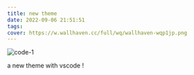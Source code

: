 ```yaml
---
title: new theme
date: 2022-09-06 21:51:51
tags:
cover: https://w.wallhaven.cc/full/wq/wallhaven-wqp1jp.png
---
```


![code-1](/images/code-1.png)

a new theme with vscode !
